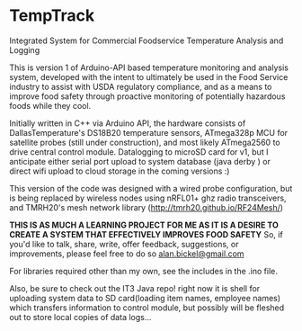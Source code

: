 # TempTrack
Integrated System for Commercial Foodservice Temperature Analysis and Logging

This is version 1 of Arduino-API based temperature monitoring and analysis system, developed with the intent to ultimately be used in the Food Service industry to assist with USDA regulatory compliance, and as a means to improve food safety through proactive monitoring of potentially hazardous foods while they cool. 

Initially written in C++ via Arduino API, the hardware consists of DallasTemperature's DS18B20 temperature sensors, ATmega328p MCU for satellite probes (still under construction), and most likely ATmega2560 to drive central control module.  Datalogging to microSD card for v1, but I anticipate either serial port upload to system database (java derby ) or direct wifi upload to cloud storage in the coming versions :)

This version of the code was designed with a wired probe configuration, but is being replaced by wireless nodes using nRFL01+ ghz radio transceivers, and TMRH20's mesh network library (http://tmrh20.github.io/RF24Mesh/)

**THIS IS AS MUCH A LEARNING PROJECT FOR ME AS IT IS A DESIRE TO CREATE A SYSTEM THAT EFFECTIVELY IMPROVES FOOD SAFETY**
So, if you'd like to talk, share, write, offer feedback, suggestions, or improvements, please feel free to do so 
alan.bickel@gmail.com


For libraries required other than my own, see the includes in the .ino file.

Also, be sure to check out the IT3 Java repo! right now it is shell for uploading system data to SD card(loading item names, employee names) which transfers information to control module, but possibly will be fleshed out to store local copies of data logs...
